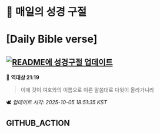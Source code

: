 # 🙏 매일의 성경 구절
# [Daily Bible verse]
## [![README에 성경구절 업데이트](https://github.com/DONGSUKA/first_test/actions/workflows/update-readme-bible.yml/badge.svg)](https://github.com/DONGSUKA/first_test/actions/workflows/update-readme-bible.yml)
<!-- START_BIBLE_VERSE -->
📖 **역대상 21:19**
> 이에 갓이 여호와의 이름으로 이른 말씀대로 다윗이 올라가니라

🕊️ _업데이트 시각: 2025-10-05 18:51:35 KST_
  <!-- END_BIBLE_VERSE -->
## GITHUB_ACTION
